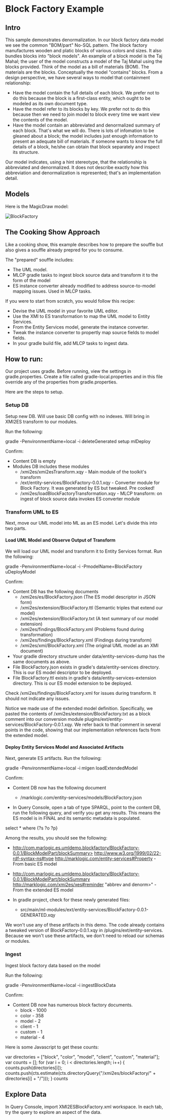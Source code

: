# Block Factory Example

## Intro
This sample demonstrates denormalization. In our block factory data model we see the common "BOM/part" No-SQL pattern. The block factory manufactures wooden and platic blocks of various colors and sizes. It also bundles blocks into "block models". An example of a block model is the Taj Mahal; the user of the model constructs a model of the Taj Mahal using the blocks provided. Think of the model as a bill of materials (BOM). The materials are the blocks. Conceptually the model "contains" blocks. From a design perspective, we have several ways to model that containment relationship:

- Have the model contain the full details of each block. We prefer not to do this because the block is a first-class entity, which ought to be modeled as its own document type.
- Have the model refer to its blocks by key. We prefer not to do this because then we need to join model to block every time we want
view the contents of the model. 
- Have the model contain an abbreviated and denormalized summary of each block. That's what we will do. There is lots of infomation to be gleaned about a block; the model includes just enough information to present an adequate bill of materials. If someone wants to know the full details of a block, he/she can obtain that block separately and inspect its structure.

Our model indicates, using a hint stereotype, that the relationship is abbreviated and denormalized. It does not describe exactly how this abbreviation and denormalization is represented; that's an implementation detail. 

## Models
Here is the MagicDraw model:

![BlockFactory](../umlModels/BlockFactory.png)

## The Cooking Show Approach

Like a cooking show, this example describes how to prepare the souffle but also gives a souffle already prepred for you to consume. 

The "prepared" souffle includes:
- The UML model.
- MLCP gradle tasks to ingest block source data and transform it to the form of the model
- ES instance converter already modified to address source-to-model mapping issues. Used in MLCP tasks.

If you were to start from scratch, you would follow this recipe:
- Devise the UML model in your favorite UML editor.
- Use the XMI to ES transformation to map the UML model to Entity Services. 
- From the Entity Services model, generate the instance converter.
- Tweak the instance converter to propertly map source fields to model fields. 
- In your gradle build file, add MLCP tasks to ingest data. 

## How to run:

Our project uses gradle. Before running, view the settings in gradle.properties. Create a file called gradle-local.properties and in this file override any of the properties from gradle.properties.

Here are the steps to setup.

### Setup DB
Setup new DB. Will use basic DB config with no indexes. Will bring in XMI2ES transform to our modules.

Run the following:

gradle -PenvironmentName=local -i deleteGenerated setup mlDeploy

Confirm:
- Content DB is empty
- Modules DB includes these modules
  * /xmi2es/xmi2esTransform.xqy - Main module of the toolkit's transform
  * /ext/entity-services/BlockFactory-0.0.1.xqy - Converter module for Block Factory. It was generated by ES but tweaked. Pre cooked!
  * /xmi2es/loadBlockFactoryTransformation.xqy - MLCP transform: on ingest of block source data invokes ES converter module

### Transform UML to ES
Next, move our UML model into ML as an ES model. Let's divide this into two parts.

#### Load UML Model and Observe Output of Transform

We will load our UML model and transform it to Entity Services format. Run the following:

gradle -PenvironmentName=local -i -PmodelName=BlockFactory uDeployModel

Confirm:
- Content DB has the following documents
  * /xmi2es/es/BlockFactory.json (The ES model descriptor in JSON form)
  * /xmi2es/extension/BlockFactory.ttl (Semantic triples that extend our model)
  * /xmi2es/extension/BlockFactory.txt (A text summary of our model extension)
  * /xmi2es/findings/BlockFactory.xml (Problems found during transformation)
  * /xmi2es/findings/BlockFactory.xml (Findings during transform)
  * /xmi2es/xmi/BlockFactory.xml (The original UML model as an XMI document)
- Your gradle directory structure under data/entity-services-dump has the same documents as above.
- File BlockFactory.json exists in gradle's data/entity-services directory. This is our ES model descriptor to be deployed.
- File BlockFactory.ttl exists in gradle's data/entity-services-extension directory. This is our ES model extension to be deployed.

Check /xmi2es/findings/BlockFactory.xml for issues during transform. It should not indicate any issues.

Notice we made use of the extended model definition. Specifically, we pasted the contents of /xmi2es/extension/BlockFactory.txt as a block comment into our conversion module plugins/ext/entity-services/BlockFactory-0.0.1.xqy. We refer back to that comment in several points in the code, showing that our implementation references facts from the extended model.

#### Deploy Entity Services Model and Associated Artifacts

Next, generate ES artifacts. Run the following:

gradle -PenvironmentName=local -i mlgen loadExtendedModel

Confirm:
- Content DB now has the following document
  * /marklogic.com/entity-services/models/BlockFactory.json

- In Query Console, open a tab of type SPARQL, point to the content DB, run the following query, and verify you get any results. This means the ES model is in FINAL and its semantic metadata is populated.

select * where {?s ?o ?p}

Among the results, you should see the following:
- http://com.marlogic.es.umldemo.blockfactory/BlockFactory-0.0.1/BlockModelPart/blockSummary> <http://www.w3.org/1999/02/22-rdf-syntax-ns#type> <http://marklogic.com/entity-services#Property> - From basic ES model
- <http://com.marlogic.es.umldemo.blockfactory/BlockFactory-0.0.1/BlockModelPart/blockSummary>  <http://marklogic.com/xmi2es/xes#reminder>  "abbrev and denorm>" - From the extended ES model

- In gradle project, check for these newly generated files:
  * src/main/ml-modules/ext/entity-services/BlockFactory-0.0.1-GENERATED.xqy

We won't use any of these artifacts in this demo. The code already contains a tweaked version of BlockFactory-0.0.1.xqy in /plugins/ext/entity-services. Because we won't use these artifacts, we don't need to reload our schemas or modules.

### Ingest
Ingest block factory data based on the model

Run the following:

gradle -PenvironmentName=local -i ingestBlockData

Confirm:
- Content DB now has numerous block factory documents. 
  * block - 1000 
  * color - 358 
  * model - 2 
  * client - 1 
  * custom - 1 
  * material - 4

Here is some Javascript to get these counts:

var directories = ["block", "color", "model", "client", "custom", "material"];
var counts = [];
for (var i = 0; i < directories.length; i++) {
  counts.push(directories[i]);
  counts.push(cts.estimate(cts.directoryQuery("/xmi2es/blockFactory/" + directories[i] + "/")));
}
counts

## Explore Data
In Query Console, import XMI2ESBlockFactory.xml workspace. In each tab, try the query to explore an aspect of the data.


